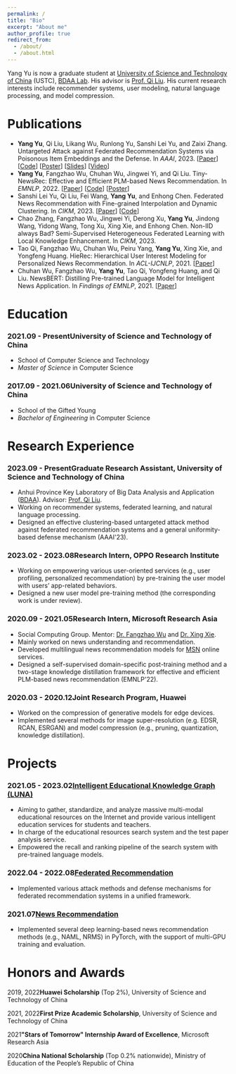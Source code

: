 ```yaml
---
permalink: /
title: "Bio"
excerpt: "About me"
author_profile: true
redirect_from: 
  - /about/
  - /about.html
---
```


<p class='my_p'>Yang Yu is now a graduate student at <a target="_blank" href='https://www.ustc.edu.cn/'>University of Science and Technology of China</a> (USTC), <a target="_blank" href='https://bigdata.ustc.edu.cn/'>BDAA Lab</a>. His advisor is <a target="_blank" href='http://staff.ustc.edu.cn/~qiliuql/'>Prof. Qi Liu</a>. His current research interests include recommender systems, user modeling, natural language processing, and model compression.</p>

<h1 class='header'>Publications</h1>
<ul class='my_ul'>
<li><strong>Yang Yu</strong>, Qi Liu, Likang Wu, Runlong Yu, Sanshi Lei Yu, and Zaixi Zhang. Untargeted Attack against Federated Recommendation Systems via Poisonous Item Embeddings and the Defense. In <em>AAAI</em>, 2023. [<a target="_blank" href='https://arxiv.org/abs/2212.05399'>Paper</a>] [<a target="_blank" href='https://github.com/yflyl613/FedRec/'>Code</a>] [<a target="_blank" href='/assets/files/AAAI2023-Poster.pdf'>Poster</a>] [<a target="_blank" href='/assets/files/AAAI2023-Slides.pdf'>Slides</a>] [<a target="_blank" href='http://home.ustc.edu.cn/~yflyl613/files/AAAI2023-Video.mp4'>Video</a>]</li>
<li><strong>Yang Yu</strong>, Fangzhao Wu, Chuhan Wu, Jingwei Yi, and Qi Liu. Tiny-NewsRec: Effective and Efficient PLM-based News Recommendation. In <em>EMNLP</em>, 2022. [<a target="_blank" href='https://aclanthology.org/2022.emnlp-main.368/'>Paper</a>] [<a target="_blank" href='https://github.com/yflyl613/Tiny-NewsRec/'>Code</a>] [<a target="_blank" href='/assets/files/EMNLP2022-Poster.pdf'>Poster</a>]</li>
<li>Sanshi Lei Yu, Qi Liu, Fei Wang, <strong>Yang Yu</strong>, and Enhong Chen. Federated News Recommendation with Fine-grained Interpolation and Dynamic Clustering. In <em>CIKM</em>, 2023. [<a target='_blank' href='https://storage.yusanshi.com/paper/FINDING.pdf'>Paper</a>] [<a target='_blank' href='https://github.com/yusanshi/FINDING'>Code</a>]</li>
<li>Chao Zhang, Fangzhao Wu, Jingwei Yi, Derong Xu, <strong>Yang Yu</strong>, Jindong Wang, Yidong Wang, Tong Xu, Xing Xie, and Enhong Chen. Non-IID always Bad? Semi-Supervised Heterogeneous Federated Learning with Local Knowledge Enhancement. In <em>CIKM</em>, 2023.</li>
<li>Tao Qi, Fangzhao Wu, Chuhan Wu, Peiru Yang, <strong>Yang Yu</strong>, Xing Xie, and Yongfeng Huang. HieRec: Hierarchical User Interest Modeling for Personalized News Recommendation. In <em>ACL-IJCNLP</em>, 2021. [<a target="_blank" href='https://aclanthology.org/2021.acl-long.423/'>Paper</a>]</li>
<li>Chuhan Wu, Fangzhao Wu, <strong>Yang Yu</strong>, Tao Qi, Yongfeng Huang, and Qi Liu. NewsBERT: Distilling Pre-trained Language Model for Intelligent News Application. In <em>Findings of EMNLP</em>, 2021. [<a target="_blank" href='https://aclanthology.org/2021.findings-emnlp.280/'>Paper</a>]</li>
</ul>


<h1 class='header'>Education</h1>

<h3 class='subheader'><span class='date'>2021.09 - Present</span>University of Science and Technology of China</h3>
<ul class='my_ul'>
<li>School of Computer Science and Technology</li>
<li><em>Master of Science</em> in Computer Science</li>
</ul>

<h3 class='subheader'><span class='date'>2017.09 - 2021.06</span>University of Science and Technology of China</h3>
<ul class='my_ul'>
<li>School of the Gifted Young</li>
<li><em>Bachelor of Engineering</em> in Computer Science</li>
</ul>



<h1 class='header'>Research Experience</h1>

<h3 class='subheader'><span class='date'>2023.09 - Present</span><strong>Graduate Research Assistant</strong><span class='my_span'>, University of Science and Technology of China</span>
</h3>
<ul class='my_ul'>
<li>Anhui Province Key Laboratory of Big Data Analysis and Application (<a target="_blank" href='https://bigdata.ustc.edu.cn/'>BDAA</a>). Advisor: <a target="_blank" href='http://staff.ustc.edu.cn/~qiliuql/'>Prof. Qi Liu</a>.</li>
<li>Working on recommender systems, federated learning, and natural language processing.</li>
<li>Designed an effective clustering-based untargeted attack method against federated recommendation systems and a general uniformity-based defense mechanism (AAAI'23).</li>
</ul>

<h3 class='subheader'><span class='date'>2023.02 - 2023.08</span><strong>Research Intern</strong><span class='my_span'>, OPPO Research Institute</span></h3>
<ul class='my_ul'>
<li>Working on empowering various user-oriented services (e.g., user profiling, personalized recommendation) by pre-training the user model with users’ app-related behaviors.</li>
<li>Designed a new user model pre-training method (the corresponding work is under review).</li>
</ul>

<h3 class='subheader'><span class='date'>2020.09 - 2021.05</span><strong>Research Intern</strong><span class='my_span'>, Microsoft Research Asia</span></h3>
<ul class='my_ul'>
<li>Social Computing Group. Mentor: <a target="_blank" href='https://www.microsoft.com/en-us/research/people/fangzwu/'>Dr. Fangzhao Wu</a> and <a target="_blank" href='https://www.microsoft.com/en-us/research/people/xingx/'>Dr. Xing Xie</a>.</li>
<li>Mainly worked on news understanding and recommendation.</li>
<li>Developed multilingual news recommendation models for <a target="_blank" href='https://www.msn.com/news/'>MSN</a> online services.</li>
<li>Designed a self-supervised domain-specific post-training method and a two-stage knowledge distillation framework for effective and efficient PLM-based news recommendation (EMNLP'22).</li>
</ul>

<h3 class='subheader'><span class='date'>2020.03 - 2020.12</span><strong>Joint Research Program</strong><span class='my_span'>, Huawei</span></h3>
<ul class='my_ul'>
<li>Worked on the compression of generative models for edge devices.</li>
<li>Implemented several methods for image super-resolution (e.g. EDSR, RCAN, ESRGAN) and model compression (e.g., pruning, quantization, knowledge distillation).</li>
</ul>


<h1 class='header'>Projects</h1>
<h3 class='subheader'><span class='date'>2021.05 - 2023.02</span><a target="_blank" href='https://luna.bdaa.pro/'>Intelligent Educational Knowledge Graph (LUNA)</a></h3>
<ul class='my_ul'>
<li>Aiming to gather, standardize, and analyze massive multi-modal educational resources on the Internet and provide various intelligent education services for students and teachers.</li>
<li>In charge of the educational resources search system and the test paper analysis service.</li>
<li>Empowered the recall and ranking pipeline of the search system with pre-trained language models.</li>
</ul>

<h3 class='subheader'><span class='date'>2022.04 - 2022.08</span><a target="_blank" href='https://github.com/yflyl613/FedRec/'>Federated Recommendation</a></h3>
<ul class='my_ul'>
<li>Implemented various attack methods and defense mechanisms for federated recommendation systems in a unified framework.</li>
</ul>

<h3 class='subheader'><span class='date'>2021.07</span><a target="_blank" href='https://github.com/yflyl613/NewsRecommendation/'>News Recommendation</a></h3>
<ul class='my_ul'>
<li>Implemented several deep learning-based news recommendation methods (e.g., NAML, NRMS) in PyTorch, with the support of multi-GPU training and evaluation.</li>
</ul>

<h1 class='header'>Honors and Awards</h1>
<p class='list_p'><span class='date'>2019, 2022</span><strong>Huawei Scholarship</strong> (Top 2%), University of Science and Technology of China</p>
<p class='list_p'><span class='date'>2021, 2022</span><strong>First Prize Academic Scholarship</strong>, University of Science and Technology of China</p>
<p class='list_p'><span class='date'>2021</span><strong>"Stars of Tomorrow" Internship Award of Excellence</strong>, Microsoft Research Asia</p>
<p class='list_p'><span class='date'>2020</span><strong>China National Scholarship</strong> (Top 0.2% nationwide), Ministry of Education of the People’s Republic of China</p>